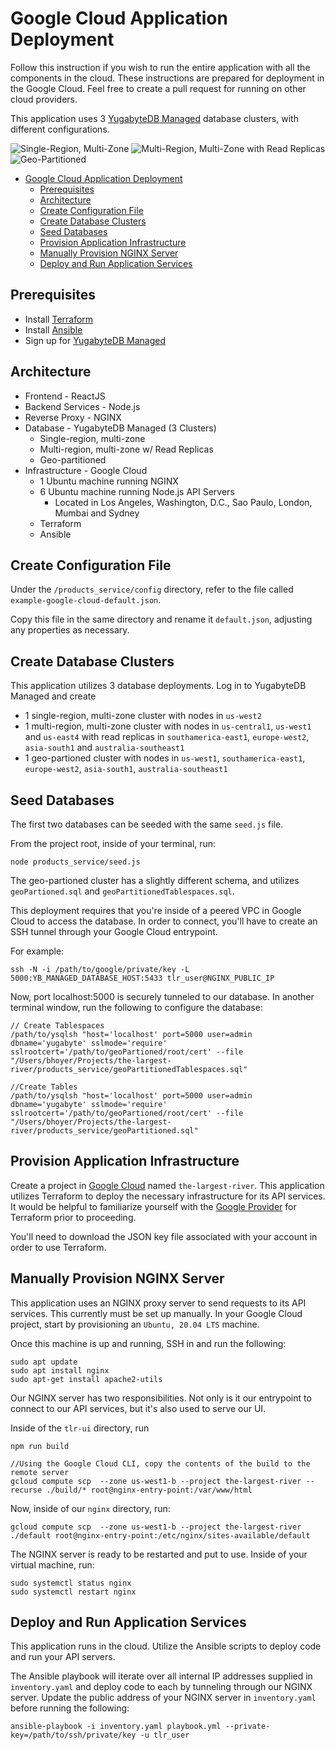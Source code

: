 # Google Cloud Application Deployment

Follow this instruction if you wish to run the entire application with all the components in the cloud. These instructions are prepared for deployment in the Google Cloud. Feel free to create a pull request for running on other cloud providers.

This application uses 3 [YugabyteDB Managed](https://www.yugabyte.com/managed/) database clusters, with different configurations.

![Single-Region, Multi-Zone](https://user-images.githubusercontent.com/2041330/199381181-81733e06-a276-46ab-a23c-543d9cdb276f.png)
![Multi-Region, Multi-Zone with Read Replicas](https://user-images.githubusercontent.com/2041330/199381419-57eb1bdd-6185-413d-bc62-88a1e88341dc.png)
![Geo-Partitioned](https://user-images.githubusercontent.com/2041330/199381206-ad1a21f2-c669-4a93-b146-9e7aa413bc20.png)

<!-- vscode-markdown-toc -->

- [Google Cloud Application Deployment](#google-cloud-application-deployment)
  - [Prerequisites](#prerequisites)
  - [Architecture](#architecture)
  - [Create Configuration File](#create-configuration-file)
  - [Create Database Clusters](#create-database-clusters)
  - [Seed Databases](#seed-databases)
  - [Provision Application Infrastructure](#provision-application-infrastructure)
  - [Manually Provision NGINX Server](#manually-provision-nginx-server)
  - [Deploy and Run Application Services](#deploy-and-run-application-services)

<!-- vscode-markdown-toc-config
    numbering=false
    autoSave=true
    /vscode-markdown-toc-config -->
<!-- /vscode-markdown-toc -->

## Prerequisites

- Install [Terraform](https://www.terraform.io/downloads)
- Install [Ansible](https://docs.ansible.com/ansible/latest/installation_guide/intro_installation.html)
- Sign up for [YugabyteDB Managed](https://www.yugabyte.com/managed/)

## Architecture

- Frontend - ReactJS
- Backend Services - Node.js
- Reverse Proxy - NGINX
- Database - YugabyteDB Managed (3 Clusters)
  - Single-region, multi-zone
  - Multi-region, multi-zone w/ Read Replicas
  - Geo-partitioned
- Infrastructure - Google Cloud
  - 1 Ubuntu machine running NGINX
  - 6 Ubuntu machine running Node.js API Servers
    - Located in Los Angeles, Washington, D.C., Sao Paulo, London, Mumbai and Sydney
  - Terraform
  - Ansible

## Create Configuration File

Under the `/products_service/config` directory, refer to the file called `example-google-cloud-default.json`.

Copy this file in the same directory and rename it `default.json`, adjusting any properties as necessary.

## Create Database Clusters

This application utilizes 3 database deployments. Log in to YugabyteDB Managed and create

- 1 single-region, multi-zone cluster with nodes in `us-west2`
- 1 multi-region, multi-zone cluster with nodes in `us-central1`, `us-west1` and `us-east4` with read replicas in `southamerica-east1`, `europe-west2`, `asia-south1` and `australia-southeast1`
- 1 geo-partioned cluster with nodes in `us-west1`, `southamerica-east1`, `europe-west2`, `asia-south1`, `australia-southeast1`

## Seed Databases

The first two databases can be seeded with the same `seed.js` file.

From the project root, inside of your terminal, run:

```
node products_service/seed.js
```

The geo-partioned cluster has a slightly different schema, and utilizes `geoPartioned.sql` and `geoPartitionedTablespaces.sql`.

This deployment requires that you're inside of a peered VPC in Google Cloud to access the database. In order to connect, you'll have to create an SSH tunnel through your Google Cloud entrypoint.

For example:

```
ssh -N -i /path/to/google/private/key -L 5000:YB_MANAGED_DATABASE_HOST:5433 tlr_user@NGINX_PUBLIC_IP
```

Now, port localhost:5000 is securely tunneled to our database. In another terminal window, run the following to configure the database:

```
// Create Tablespaces
/path/to/ysqlsh "host='localhost' port=5000 user=admin dbname='yugabyte' sslmode='require' sslrootcert='/path/to/geoPartioned/root/cert' --file "/Users/bhoyer/Projects/the-largest-river/products_service/geoPartitionedTablespaces.sql"

//Create Tables
/path/to/ysqlsh "host='localhost' port=5000 user=admin dbname='yugabyte' sslmode='require' sslrootcert='/path/to/geoPartioned/root/cert' --file "/Users/bhoyer/Projects/the-largest-river/products_service/geoPartitioned.sql"
```

## Provision Application Infrastructure

Create a project in [Google Cloud](https://cloud.google.com/) named `the-largest-river`. This application utilizes Terraform to deploy the necessary infrastructure for its API services. It would be helpful to familiarize yourself with the [Google Provider](https://registry.terraform.io/providers/hashicorp/google/latest/docs/guides/getting_started) for Terraform prior to proceeding.

You'll need to download the JSON key file associated with your account in order to use Terraform.

## Manually Provision NGINX Server

This application uses an NGINX proxy server to send requests to its API services. This currently must be set up manually. In your Google Cloud project, start by provisioning an `Ubuntu, 20.04 LTS` machine.

Once this machine is up and running, SSH in and run the following:

```
sudo apt update
sudo apt install nginx
sudo apt-get install apache2-utils
```

Our NGINX server has two responsibilities. Not only is it our entrypoint to connect to our API services, but it's also used to serve our UI.

Inside of the `tlr-ui` directory, run

```
npm run build

//Using the Google Cloud CLI, copy the contents of the build to the remote server
gcloud compute scp  --zone us-west1-b --project the-largest-river --recurse ./build/* root@nginx-entry-point:/var/www/html
```

Now, inside of our `nginx` directory, run:

```
gcloud compute scp  --zone us-west1-b --project the-largest-river ./default root@nginx-entry-point:/etc/nginx/sites-available/default
```

The NGINX server is ready to be restarted and put to use. Inside of your virtual machine, run:

```
sudo systemctl status nginx
sudo systemctl restart nginx
```

## Deploy and Run Application Services

This application runs in the cloud. Utilize the Ansible scripts to deploy code and run your API servers.

The Ansible playbook will iterate over all internal IP addresses supplied in `inventory.yaml` and deploy code to each by tunneling through our NGINX server. Update the public address of your NGINX server in `inventory.yaml` before running the following:

```
ansible-playbook -i inventory.yaml playbook.yml --private-key=/path/to/ssh/private/key -u tlr_user
```
